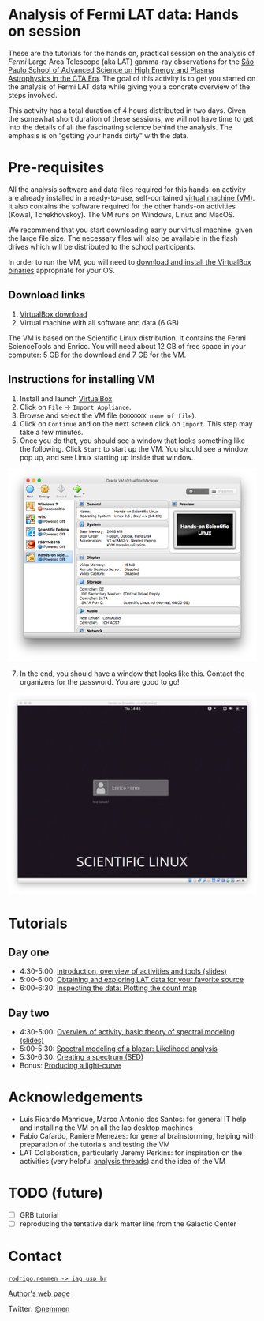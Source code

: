 Analysis of Fermi LAT data: Hands on session
==============================================

These are the tutorials for the hands on, practical session on the analysis of *Fermi* Large Area Telescope (aka LAT) gamma-ray observations for the [São Paulo School of Advanced Science on High Energy and Plasma Astrophysics in the CTA Era](http://www.astro.iag.usp.br/~highenastro/). The goal of this activity is to get you started on the analysis of Fermi LAT data while giving you a concrete overview of the steps involved. 

This activity has a total duration of 4 hours distributed in two days. Given the somewhat short duration of these sessions, we will not have time to get into the details of all the fascinating science behind the analysis. The emphasis is on “getting your hands dirty” with the data. 

# Pre-requisites

All the analysis software and data files required for this hands-on activity are already installed in a ready-to-use, self-contained [virtual machine (VM)](https://en.wikipedia.org/wiki/Virtual_machine). It also contains the software required for the other hands-on activities (Kowal, Tchekhovskoy). The VM runs on Windows, Linux and MacOS.

We recommend that you start downloading early our virtual machine, given the large file size. The necessary files will also be available in the flash drives which will be distributed to the school participants.   

In order to run the VM, you will need to [download and install the VirtualBox binaries](https://www.virtualbox.org/wiki/Downloads) appropriate for your OS. 

## Download links

1. [VirtualBox download](https://www.virtualbox.org/wiki/Downloads)
2. Virtual machine with all software and data (6 GB)

The VM is based on the Scientific Linux distribution. It contains the Fermi ScienceTools and Enrico. You will need about 12 GB of free space in your computer: 5 GB for the download and 7 GB for the VM.

## Instructions for installing VM

1. Install and launch [VirtualBox](https://www.virtualbox.org/wiki/Downloads).
3. Click on `File` -> `Import Appliance`.
4. Browse and select the VM file (`XXXXXXX name of file`).
5. Click on `Continue` and on the next screen click on `Import`. This step may take a few minutes.
6. Once you do that, you should see a window that looks something like the following. Click `Start` to start up the VM. You should see a window pop up, and see Linux starting up inside that window.

![](./figures/virtualbox.png "VirtualBox window listing the VM after successfull import")

7. In the end, you should have a window that looks like this. Contact the organizers for the password. You are good to go!

![](./figures/welcome_screen.png "VM after booting")


# Tutorials

## Day one

- 4:30-5:00: [Introduction, overview of activities and tools (slides)](./day01-intro_slides.pdf)
- 5:00-6:00: [Obtaining and exploring LAT data for your favorite source](./explore.md)
- 6:00-6:30: [Inspecting the data: Plotting the count map](./countmap.md)

## Day two

- 4:30-5:00: [Overview of activity, basic theory of spectral modeling (slides)](./day02-intro_slides.pdf)
- 5:00-5:30: [Spectral modeling of a blazar: Likelihood analysis](./likelihood.md)
- 5:30-6:30: [Creating a spectrum (SED)](./sed.md)
- Bonus: [Producing a light-curve](./lc.md)

# Acknowledgements

- Luis Ricardo Manrique, Marco Antonio dos Santos: for general IT help and installing the VM on all the lab desktop machines
- Fabio Cafardo, Raniere Menezes: for general brainstorming, helping with preparation of the tutorials and testing the VM
- LAT Collaboration, particularly Jeremy Perkins: for inspiration on the activities (very helpful [analysis threads](https://fermi.gsfc.nasa.gov/ssc/data/analysis/scitools/)) and the idea of the VM

# TODO (future)

- [ ] GRB tutorial
- [ ] reproducing the tentative dark matter line from the Galactic Center

# Contact 

[`rodrigo.nemmen -> iag usp br`](http://rodrigonemmen.com/contact)

[Author's web page](https://rodrigonemmen.com/)

Twitter: [@nemmen](https://twitter.com/nemmen)